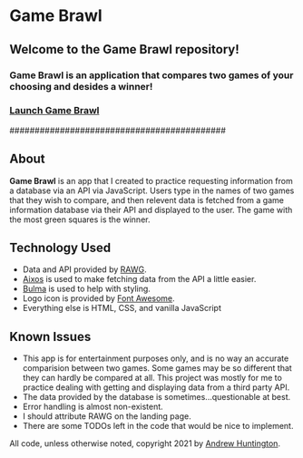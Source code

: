 # Game Brawl

## Welcome to the Game Brawl repository!

### Game Brawl is an application that compares two games of your choosing and desides a winner!

### [Launch Game Brawl](https://andrewhuntington.github.io/game-brawl/)

###########################################

## About

**Game Brawl** is an app that I created to practice requesting information from a database via an API via JavaScript. Users type in the names of two games that they wish to compare, and then relevent data is fetched from a game information database via their API and displayed to the user. The game with the most green squares is the winner.

## Technology Used

- Data and API provided by [RAWG](https://rawg.io/).
- [Aixos](https://www.npmjs.com/package/axios) is used to make fetching data from the API a little easier.
- [Bulma](https://bulma.io/) is used to help with styling.
- Logo icon is provided by [Font Awesome](https://fontawesome.com/).
- Everything else is HTML, CSS, and vanilla JavaScript

## Known Issues

- This app is for entertainment purposes only, and is no way an accurate comparision between two games. Some games may be so different that they can hardly be compared at all. This project was mostly for me to practice dealing with getting and displaying data from a third party API.
- The data provided by the database is sometimes...questionable at best.
- Error handling is almost non-existent.
- I should attribute RAWG on the landing page.
- There are some TODOs left in the code that would be nice to implement.

All code, unless otherwise noted, copyright 2021 by [Andrew Huntington](https://andrewhuntington.com).
